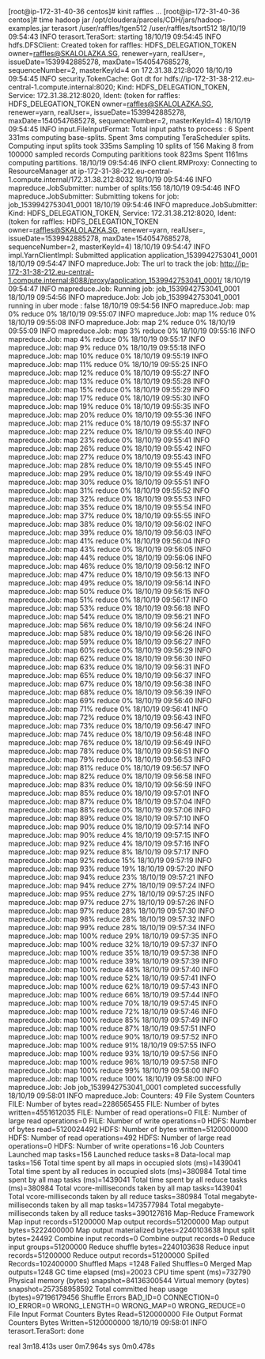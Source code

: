 [root@ip-172-31-40-36 centos]# kinit raffles
...
[root@ip-172-31-40-36 centos]# time hadoop jar /opt/cloudera/parcels/CDH/jars/hadoop-examples.jar terasort /user/raffles/tgen512 /user/raffles/tsort512
18/10/19 09:54:43 INFO terasort.TeraSort: starting
18/10/19 09:54:45 INFO hdfs.DFSClient: Created token for raffles: HDFS_DELEGATION_TOKEN owner=raffles@SKALOLAZKA.SG, renewer=yarn, realUser=, issueDate=1539942885278, maxDate=1540547685278, sequenceNumber=2, masterKeyId=4 on 172.31.38.212:8020
18/10/19 09:54:45 INFO security.TokenCache: Got dt for hdfs://ip-172-31-38-212.eu-central-1.compute.internal:8020; Kind: HDFS_DELEGATION_TOKEN, Service: 172.31.38.212:8020, Ident: (token for raffles: HDFS_DELEGATION_TOKEN owner=raffles@SKALOLAZKA.SG, renewer=yarn, realUser=, issueDate=1539942885278, maxDate=1540547685278, sequenceNumber=2, masterKeyId=4)
18/10/19 09:54:45 INFO input.FileInputFormat: Total input paths to process : 6
Spent 331ms computing base-splits.
Spent 3ms computing TeraScheduler splits.
Computing input splits took 335ms
Sampling 10 splits of 156
Making 8 from 100000 sampled records
Computing parititions took 823ms
Spent 1161ms computing partitions.
18/10/19 09:54:46 INFO client.RMProxy: Connecting to ResourceManager at ip-172-31-38-212.eu-central-1.compute.internal/172.31.38.212:8032
18/10/19 09:54:46 INFO mapreduce.JobSubmitter: number of splits:156
18/10/19 09:54:46 INFO mapreduce.JobSubmitter: Submitting tokens for job: job_1539942753041_0001
18/10/19 09:54:46 INFO mapreduce.JobSubmitter: Kind: HDFS_DELEGATION_TOKEN, Service: 172.31.38.212:8020, Ident: (token for raffles: HDFS_DELEGATION_TOKEN owner=raffles@SKALOLAZKA.SG, renewer=yarn, realUser=, issueDate=1539942885278, maxDate=1540547685278, sequenceNumber=2, masterKeyId=4)
18/10/19 09:54:47 INFO impl.YarnClientImpl: Submitted application application_1539942753041_0001
18/10/19 09:54:47 INFO mapreduce.Job: The url to track the job: http://ip-172-31-38-212.eu-central-1.compute.internal:8088/proxy/application_1539942753041_0001/
18/10/19 09:54:47 INFO mapreduce.Job: Running job: job_1539942753041_0001
18/10/19 09:54:56 INFO mapreduce.Job: Job job_1539942753041_0001 running in uber mode : false
18/10/19 09:54:56 INFO mapreduce.Job:  map 0% reduce 0%
18/10/19 09:55:07 INFO mapreduce.Job:  map 1% reduce 0%
18/10/19 09:55:08 INFO mapreduce.Job:  map 2% reduce 0%
18/10/19 09:55:09 INFO mapreduce.Job:  map 3% reduce 0%
18/10/19 09:55:16 INFO mapreduce.Job:  map 4% reduce 0%
18/10/19 09:55:17 INFO mapreduce.Job:  map 9% reduce 0%
18/10/19 09:55:18 INFO mapreduce.Job:  map 10% reduce 0%
18/10/19 09:55:19 INFO mapreduce.Job:  map 11% reduce 0%
18/10/19 09:55:25 INFO mapreduce.Job:  map 12% reduce 0%
18/10/19 09:55:27 INFO mapreduce.Job:  map 13% reduce 0%
18/10/19 09:55:28 INFO mapreduce.Job:  map 15% reduce 0%
18/10/19 09:55:29 INFO mapreduce.Job:  map 17% reduce 0%
18/10/19 09:55:30 INFO mapreduce.Job:  map 19% reduce 0%
18/10/19 09:55:35 INFO mapreduce.Job:  map 20% reduce 0%
18/10/19 09:55:36 INFO mapreduce.Job:  map 21% reduce 0%
18/10/19 09:55:37 INFO mapreduce.Job:  map 22% reduce 0%
18/10/19 09:55:40 INFO mapreduce.Job:  map 23% reduce 0%
18/10/19 09:55:41 INFO mapreduce.Job:  map 26% reduce 0%
18/10/19 09:55:42 INFO mapreduce.Job:  map 27% reduce 0%
18/10/19 09:55:43 INFO mapreduce.Job:  map 28% reduce 0%
18/10/19 09:55:45 INFO mapreduce.Job:  map 29% reduce 0%
18/10/19 09:55:49 INFO mapreduce.Job:  map 30% reduce 0%
18/10/19 09:55:51 INFO mapreduce.Job:  map 31% reduce 0%
18/10/19 09:55:52 INFO mapreduce.Job:  map 32% reduce 0%
18/10/19 09:55:53 INFO mapreduce.Job:  map 35% reduce 0%
18/10/19 09:55:54 INFO mapreduce.Job:  map 37% reduce 0%
18/10/19 09:55:55 INFO mapreduce.Job:  map 38% reduce 0%
18/10/19 09:56:02 INFO mapreduce.Job:  map 39% reduce 0%
18/10/19 09:56:03 INFO mapreduce.Job:  map 41% reduce 0%
18/10/19 09:56:04 INFO mapreduce.Job:  map 43% reduce 0%
18/10/19 09:56:05 INFO mapreduce.Job:  map 44% reduce 0%
18/10/19 09:56:06 INFO mapreduce.Job:  map 46% reduce 0%
18/10/19 09:56:12 INFO mapreduce.Job:  map 47% reduce 0%
18/10/19 09:56:13 INFO mapreduce.Job:  map 49% reduce 0%
18/10/19 09:56:14 INFO mapreduce.Job:  map 50% reduce 0%
18/10/19 09:56:15 INFO mapreduce.Job:  map 51% reduce 0%
18/10/19 09:56:17 INFO mapreduce.Job:  map 53% reduce 0%
18/10/19 09:56:18 INFO mapreduce.Job:  map 54% reduce 0%
18/10/19 09:56:21 INFO mapreduce.Job:  map 56% reduce 0%
18/10/19 09:56:24 INFO mapreduce.Job:  map 58% reduce 0%
18/10/19 09:56:26 INFO mapreduce.Job:  map 59% reduce 0%
18/10/19 09:56:27 INFO mapreduce.Job:  map 60% reduce 0%
18/10/19 09:56:29 INFO mapreduce.Job:  map 62% reduce 0%
18/10/19 09:56:30 INFO mapreduce.Job:  map 63% reduce 0%
18/10/19 09:56:31 INFO mapreduce.Job:  map 65% reduce 0%
18/10/19 09:56:37 INFO mapreduce.Job:  map 67% reduce 0%
18/10/19 09:56:38 INFO mapreduce.Job:  map 68% reduce 0%
18/10/19 09:56:39 INFO mapreduce.Job:  map 69% reduce 0%
18/10/19 09:56:40 INFO mapreduce.Job:  map 71% reduce 0%
18/10/19 09:56:41 INFO mapreduce.Job:  map 72% reduce 0%
18/10/19 09:56:43 INFO mapreduce.Job:  map 73% reduce 0%
18/10/19 09:56:47 INFO mapreduce.Job:  map 74% reduce 0%
18/10/19 09:56:48 INFO mapreduce.Job:  map 76% reduce 0%
18/10/19 09:56:49 INFO mapreduce.Job:  map 78% reduce 0%
18/10/19 09:56:51 INFO mapreduce.Job:  map 79% reduce 0%
18/10/19 09:56:53 INFO mapreduce.Job:  map 81% reduce 0%
18/10/19 09:56:57 INFO mapreduce.Job:  map 82% reduce 0%
18/10/19 09:56:58 INFO mapreduce.Job:  map 83% reduce 0%
18/10/19 09:56:59 INFO mapreduce.Job:  map 85% reduce 0%
18/10/19 09:57:01 INFO mapreduce.Job:  map 87% reduce 0%
18/10/19 09:57:04 INFO mapreduce.Job:  map 88% reduce 0%
18/10/19 09:57:06 INFO mapreduce.Job:  map 89% reduce 0%
18/10/19 09:57:10 INFO mapreduce.Job:  map 90% reduce 0%
18/10/19 09:57:14 INFO mapreduce.Job:  map 90% reduce 4%
18/10/19 09:57:15 INFO mapreduce.Job:  map 92% reduce 4%
18/10/19 09:57:16 INFO mapreduce.Job:  map 92% reduce 8%
18/10/19 09:57:17 INFO mapreduce.Job:  map 92% reduce 15%
18/10/19 09:57:19 INFO mapreduce.Job:  map 93% reduce 19%
18/10/19 09:57:20 INFO mapreduce.Job:  map 94% reduce 23%
18/10/19 09:57:21 INFO mapreduce.Job:  map 94% reduce 27%
18/10/19 09:57:24 INFO mapreduce.Job:  map 95% reduce 27%
18/10/19 09:57:25 INFO mapreduce.Job:  map 97% reduce 27%
18/10/19 09:57:26 INFO mapreduce.Job:  map 97% reduce 28%
18/10/19 09:57:30 INFO mapreduce.Job:  map 98% reduce 28%
18/10/19 09:57:32 INFO mapreduce.Job:  map 99% reduce 28%
18/10/19 09:57:34 INFO mapreduce.Job:  map 100% reduce 29%
18/10/19 09:57:35 INFO mapreduce.Job:  map 100% reduce 32%
18/10/19 09:57:37 INFO mapreduce.Job:  map 100% reduce 35%
18/10/19 09:57:38 INFO mapreduce.Job:  map 100% reduce 39%
18/10/19 09:57:39 INFO mapreduce.Job:  map 100% reduce 48%
18/10/19 09:57:40 INFO mapreduce.Job:  map 100% reduce 52%
18/10/19 09:57:41 INFO mapreduce.Job:  map 100% reduce 62%
18/10/19 09:57:43 INFO mapreduce.Job:  map 100% reduce 66%
18/10/19 09:57:44 INFO mapreduce.Job:  map 100% reduce 70%
18/10/19 09:57:45 INFO mapreduce.Job:  map 100% reduce 72%
18/10/19 09:57:46 INFO mapreduce.Job:  map 100% reduce 85%
18/10/19 09:57:49 INFO mapreduce.Job:  map 100% reduce 87%
18/10/19 09:57:51 INFO mapreduce.Job:  map 100% reduce 90%
18/10/19 09:57:52 INFO mapreduce.Job:  map 100% reduce 91%
18/10/19 09:57:55 INFO mapreduce.Job:  map 100% reduce 93%
18/10/19 09:57:56 INFO mapreduce.Job:  map 100% reduce 96%
18/10/19 09:57:58 INFO mapreduce.Job:  map 100% reduce 99%
18/10/19 09:58:00 INFO mapreduce.Job:  map 100% reduce 100%
18/10/19 09:58:00 INFO mapreduce.Job: Job job_1539942753041_0001 completed successfully
18/10/19 09:58:01 INFO mapreduce.Job: Counters: 49
        File System Counters
                FILE: Number of bytes read=2286565455
                FILE: Number of bytes written=4551612035
                FILE: Number of read operations=0
                FILE: Number of large read operations=0
                FILE: Number of write operations=0
                HDFS: Number of bytes read=5120024492
                HDFS: Number of bytes written=5120000000
                HDFS: Number of read operations=492
                HDFS: Number of large read operations=0
                HDFS: Number of write operations=16
        Job Counters
                Launched map tasks=156
                Launched reduce tasks=8
                Data-local map tasks=156
                Total time spent by all maps in occupied slots (ms)=1439041
                Total time spent by all reduces in occupied slots (ms)=380984
                Total time spent by all map tasks (ms)=1439041
                Total time spent by all reduce tasks (ms)=380984
                Total vcore-milliseconds taken by all map tasks=1439041
                Total vcore-milliseconds taken by all reduce tasks=380984
                Total megabyte-milliseconds taken by all map tasks=1473577984
                Total megabyte-milliseconds taken by all reduce tasks=390127616
        Map-Reduce Framework
                Map input records=51200000
                Map output records=51200000
                Map output bytes=5222400000
                Map output materialized bytes=2240103638
                Input split bytes=24492
                Combine input records=0
                Combine output records=0
                Reduce input groups=51200000
                Reduce shuffle bytes=2240103638
                Reduce input records=51200000
                Reduce output records=51200000
                Spilled Records=102400000
                Shuffled Maps =1248
                Failed Shuffles=0
                Merged Map outputs=1248
                GC time elapsed (ms)=20023
                CPU time spent (ms)=732790
                Physical memory (bytes) snapshot=84136300544
                Virtual memory (bytes) snapshot=257358958592
                Total committed heap usage (bytes)=97196179456
        Shuffle Errors
                BAD_ID=0
                CONNECTION=0
                IO_ERROR=0
                WRONG_LENGTH=0
                WRONG_MAP=0
                WRONG_REDUCE=0
        File Input Format Counters
                Bytes Read=5120000000
        File Output Format Counters
                Bytes Written=5120000000
18/10/19 09:58:01 INFO terasort.TeraSort: done

real    3m18.413s
user    0m7.964s
sys     0m0.478s
